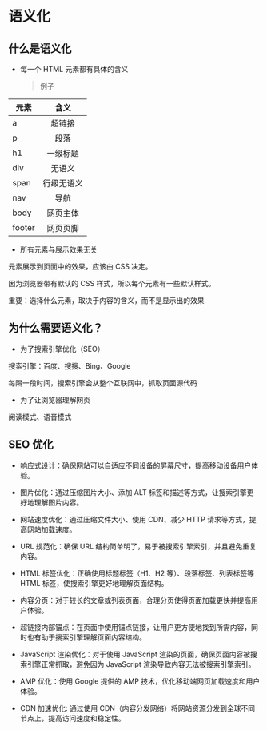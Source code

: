 # 语义化

## 什么是语义化

- 每一个 HTML 元素都有具体的含义
  > 例子

| 元素   |    含义    |
| ------ | :--------: |
| a      |   超链接   |
| p      |    段落    |
| h1     |  一级标题  |
| div    |   无语义   |
| span   | 行级无语义 |
| nav    |    导航    |
| body   |  网页主体  |
| footer |  网页页脚  |

- 所有元素与<span class="cor-tip">展示效果</span>无关

元素展示到页面中的效果，应该由 CSS 决定。

因为浏览器带有默认的 CSS 样式，所以每个元素有一些默认样式。

<span class="cor-wa">重要：选择什么元素，取决于内容的含义，而不是显示出的效果</span>

## 为什么需要语义化？

- 为了搜索引擎优化（SEO）

搜索引擎：百度、搜搜、Bing、Google

每隔一段时间，搜索引擎会从整个互联网中，抓取页面源代码

- 为了让浏览器理解网页

阅读模式、语音模式

## SEO 优化

- 响应式设计：确保网站可以自适应不同设备的屏幕尺寸，提高移动设备用户体验。

- 图片优化：通过压缩图片大小、添加 ALT 标签和描述等方式，让搜索引擎更好地理解图片内容。

- 网站速度优化：通过压缩文件大小、使用 CDN、减少 HTTP 请求等方式，提高网站加载速度。

- URL 规范化：确保 URL 结构简单明了，易于被搜索引擎索引，并且避免重复内容。

- HTML 标签优化：正确使用标题标签（H1、H2 等）、段落标签、列表标签等 HTML 标签，使搜索引擎更好地理解页面结构。

- 内容分页：对于较长的文章或列表页面，合理分页使得页面加载更快并提高用户体验。

- 超链接内部锚点：在页面中使用锚点链接，让用户更方便地找到所需内容，同时也有助于搜索引擎理解页面内容结构。

- JavaScript 渲染优化：对于使用 JavaScript 渲染的页面，确保页面内容被搜索引擎正常抓取，避免因为 JavaScript 渲染导致内容无法被搜索引擎索引。

- AMP 优化：使用 Google 提供的 AMP 技术，优化移动端网页加载速度和用户体验。

- CDN 加速优化: 通过使用 CDN（内容分发网络）将网站资源分发到全球不同节点上，提高访问速度和稳定性。

